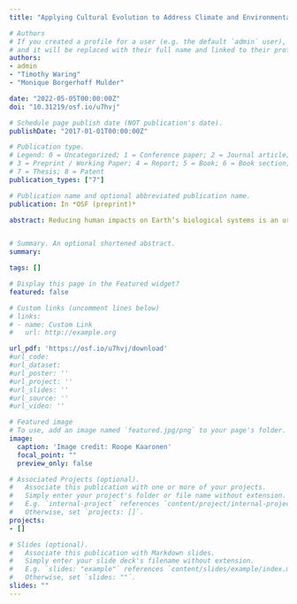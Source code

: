 ```yaml
---
title: "Applying Cultural Evolution to Address Climate and Environmental Challenges"

# Authors
# If you created a profile for a user (e.g. the default `admin` user), write the username (folder name) here 
# and it will be replaced with their full name and linked to their profile.
authors:
- admin
- "Timothy Waring"
- "Monique Borgerhoff Mulder"

date: "2022-05-05T00:00:00Z"
doi: "10.31219/osf.io/u7hvj"

# Schedule page publish date (NOT publication's date).
publishDate: "2017-01-01T00:00:00Z"

# Publication type.
# Legend: 0 = Uncategorized; 1 = Conference paper; 2 = Journal article;
# 3 = Preprint / Working Paper; 4 = Report; 5 = Book; 6 = Book section;
# 7 = Thesis; 8 = Patent
publication_types: ["7"]

# Publication name and optional abbreviated publication name.
publication: In *OSF (preprint)*

abstract: Reducing human impacts on Earth’s biological systems is an urgent global priority. However, while the necessary technical solutions are now very well understood, the social process of developing, refining, and implementing those solutions through social, cultural, behavioral and policy change, remains beyond current scientific understanding and technical capacity. We develop the case that the young science of cultural evolution can be of use in achieving sustainable and just human futures. We suggest that the process of cumulative adaptive cultural evolution is directly implicated in the emergence of global anthropogenic ecological destruction. In addition, the process of cultural evolution is also involved in any effort to foster the emergence and spread of the practices and policies needed to mitigate human impacts. We review the current research linking cultural evolution to modern climate and environmental challenges and propose a research agenda to accelerate a social change towards an environmentally stable future.


# Summary. An optional shortened abstract.
summary: 

tags: []

# Display this page in the Featured widget?
featured: false

# Custom links (uncomment lines below)
# links:
# - name: Custom Link
#   url: http://example.org

url_pdf: 'https://osf.io/u7hvj/download'
#url_code: 
#url_dataset: 
#url_poster: ''
#url_project: ''
#url_slides: ''
#url_source: ''
#url_video: ''

# Featured image
# To use, add an image named `featured.jpg/png` to your page's folder. 
image:
  caption: 'Image credit: Roope Kaaronen'
  focal_point: ""
  preview_only: false

# Associated Projects (optional).
#   Associate this publication with one or more of your projects.
#   Simply enter your project's folder or file name without extension.
#   E.g. `internal-project` references `content/project/internal-project/index.md`.
#   Otherwise, set `projects: []`.
projects:
- []

# Slides (optional).
#   Associate this publication with Markdown slides.
#   Simply enter your slide deck's filename without extension.
#   E.g. `slides: "example"` references `content/slides/example/index.md`.
#   Otherwise, set `slides: ""`.
slides: ""
---
```

